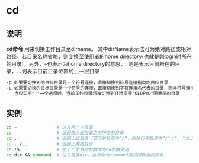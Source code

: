 # **cd**

## 说明

**cd命令** 用来切换工作目录至dirname。 其中dirName表示法可为绝对路径或相对路径。若目录名称省略，则变换至使用者的home directory(也就是刚login时所在的目录)。另外，`~`也表示为home directory的意思，`.`则是表示目前所在的目录，`..`则表示目前目录位置的上一层目录

```markdown
-p 如果要切换到的目标目录是一个符号连接，直接切换到符号连接指向的目标目录
-L 如果要切换的目标目录是一个符号的连接，直接切换到字符连接名代表的目录，而非符号连接所指向的目标目录
-  当仅实用"-"一个选项时，当前工作目录将被切换到环境变量"OLDPWD"所表示的目录
```

## 实例

```bash
cd ~               # 进入用户主目录
cd -               # 返回进入此目录之前所在的目录
cd ..              # 返回上级目录（若当前目录为“/“，则执行完后还在“/"；".."为上级目录的意思）
cd ../..           # 返回上两级目录
cd !$              # 把上个命令的参数作为cd参数使用
cd dir && command  # 进入目录dir，执行命令command然后回到当前目录
```